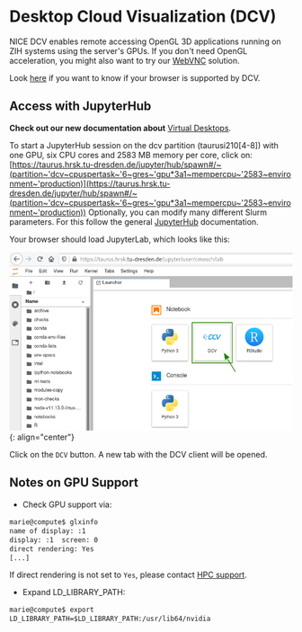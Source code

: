 # Desktop Cloud Visualization (DCV)

NICE DCV enables remote accessing OpenGL 3D applications running on ZIH systems using the
server's GPUs. If you don't need OpenGL acceleration, you might also want to try our
[WebVNC](graphical_applications_with_webvnc.md) solution.

Look [here](https://docs.aws.amazon.com/dcv/latest/userguide/client-web.html) if you want to know
if your browser is supported by DCV.

## Access with JupyterHub

**Check out our new documentation about** [Virtual Desktops](../software/virtual_desktops.md).

To start a JupyterHub session on the dcv partition (taurusi210\[4-8\]) with one GPU, six CPU cores
and 2583 MB memory per core, click on:
[https://taurus.hrsk.tu-dresden.de/jupyter/hub/spawn#/~(partition~'dcv~cpuspertask~'6~gres~'gpu*3a1~mempercpu~'2583~environment~'production)](https://taurus.hrsk.tu-dresden.de/jupyter/hub/spawn#/~(partition~'dcv~cpuspertask~'6~gres~'gpu*3a1~mempercpu~'2583~environment~'production))
Optionally, you can modify many different Slurm parameters. For this
follow the general [JupyterHub](../access/jupyterhub.md) documentation.

Your browser should load JupyterLab, which looks like this:

![JupyterLab and DCV](misc/jupyterlab_and_dcv.png)
{: align="center"}

Click on the `DCV` button. A new tab with the DCV client will be opened.

## Notes on GPU Support

- Check GPU support via:

```console hl_lines="4"
marie@compute$ glxinfo
name of display: :1
display: :1  screen: 0
direct rendering: Yes
[...]
```

If direct rendering is not set to `Yes`, please contact [HPC support](mailto:hpcsupport@zih.tu-dresden.de).

- Expand LD_LIBRARY_PATH:

```console
marie@compute$ export LD_LIBRARY_PATH=$LD_LIBRARY_PATH:/usr/lib64/nvidia
```
